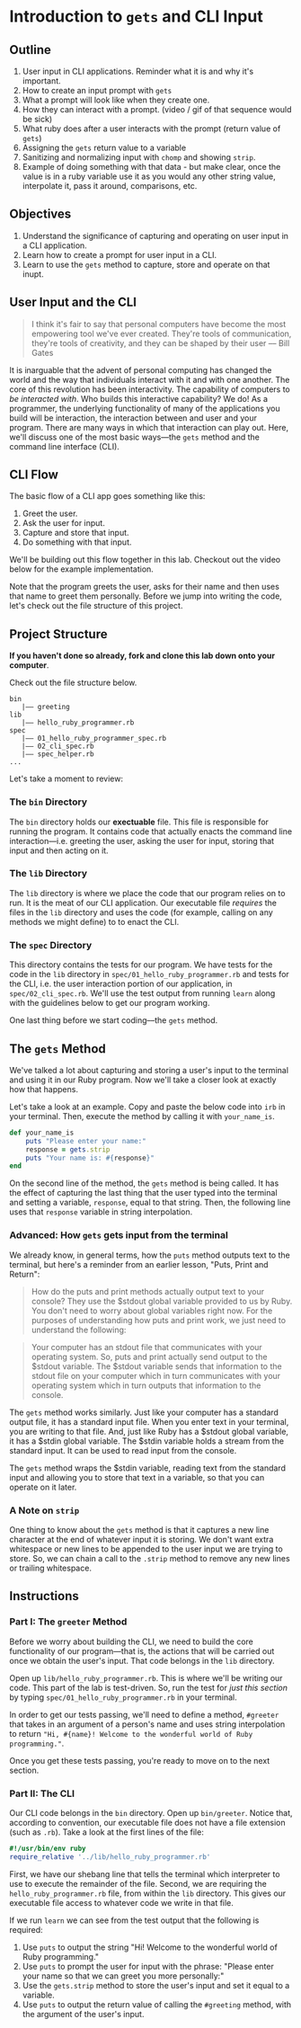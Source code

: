 # Introduction to `gets` and CLI Input

## Outline

1. User input in CLI applications. Reminder what it is and why it's important.
2. How to create an input prompt with `gets`
3. What a prompt will look like when they create one.
4. How they can interact with a prompt. (video / gif of that sequence would be sick)
5. What ruby does after a user interacts with the prompt (return value of `gets`)
6. Assigning the `gets` return value to a variable
7. Sanitizing and normalizing input with `chomp` and showing `strip`.
8. Example of doing something with that data - but make clear, once the value is in a ruby variable use it as you would any other string value, interpolate it, pass it around, comparisons, etc.

## Objectives

1. Understand the significance of capturing and operating on user input in a CLI application. 
2. Learn how to create a prompt for user input in a CLI. 
3. Learn to use the `gets` method to capture, store and operate on that inupt. 

## User Input and the CLI

> I think it's fair to say that personal computers have become the most empowering tool we've ever created. They're tools of communication, they're tools of creativity, and they can be shaped by their user
> –– Bill Gates


It is inarguable that the advent of personal computing has changed the world and the way that individuals interact with it and with one another. The core of this revolution has been interactivity. The capability of computers to *be interacted with*. Who builds this interactive capability? We do! As a programmer, the underlying functionality of many of the applications you build will be interaction, the interaction between and user and your program. There are many ways in which that interaction can play out. Here, we'll discuss one of the most basic ways––the `gets` method and the command line interface (CLI).  

## CLI Flow
  
 The basic flow of a CLI app goes something like this: 
 
 1. Greet the user.
 2. Ask the user for input. 
 3. Capture and store that input. 
 4. Do something with that input. 

We'll be building out this flow together in this lab. Checkout out the video below for the example implementation.

Note that the program greets the user, asks for their name and then uses that name to greet them personally. Before we jump into writing the code, let's check out the file structure of this project. 

## Project Structure

**If you haven't done so already, fork and clone this lab down onto your computer**. 

Check out the file structure below. 

```
bin
   |–– greeting
lib 
   |–– hello_ruby_programmer.rb
spec
   |–– 01_hello_ruby_programmer_spec.rb
   |–– 02_cli_spec.rb
   |–– spec_helper.rb
...
```  

Let's take a moment to review: 

### The `bin` Directory

The `bin` directory holds our **exectuable** file. This file is responsible for running the program. It contains code that actually enacts the command line interaction––i.e. greeting the user, asking the user for input, storing that input and then acting on it. 

### The `lib` Directory

The `lib` directory is where we place the code that our program relies on to run. It is the meat of our CLI application. Our executable file *requires* the files in the `lib` directory and uses the code (for example, calling on any methods we might define) to to enact the CLI. 

### The `spec` Directory

This directory contains the tests for our program. We have tests for the code in the `lib` directory in `spec/01_hello_ruby_programmer.rb` and tests for the CLI, i.e. the user interaction portion of our application, in `spec/02_cli_spec.rb`. We'll use the test output from running `learn` along with the guidelines below to get our program working. 

One last thing before we start coding––the `gets` method. 

## The `gets` Method

We've talked a lot about capturing and storing a user's input to the terminal and using it in our Ruby program. Now we'll take a closer look at exactly how that happens. 

Let's take a look at an example. Copy and paste the below code into `irb` in your terminal. Then, execute the method by calling it with `your_name_is`.  

```ruby
def your_name_is
	puts "Please enter your name:"
	response = gets.strip
	puts "Your name is: #{response}"
end
```
On the second line of the method, the `gets` method is being called. It has the effect of capturing the last thing that the user typed into the terminal and setting a variable, `response`, equal to that string. Then, the following line uses that `response` variable in string interpolation. 

### Advanced: How `gets` gets input from the terminal
We already know, in general terms, how the `puts` method outputs text to the terminal, but here's a reminder from an earlier lesson, "Puts, Print and Return":

>How do the puts and print methods actually output text to your console? They use the $stdout global variable provided to us by Ruby. You don't need to worry about global variables right now. For the purposes of understanding how puts and print work, we just need to understand the following:

>Your computer has an stdout file that communicates with your operating system. So, puts and print actually send output to the $stdout variable. The $stdout variable sends that information to the stdout file on your computer which in turn communicates with your operating system which in turn outputs that information to the console.


The `gets` method works similarly. Just like your computer has a standard output file, it has a standard input file. When you enter text in your terminal, you are writing to that file. And, just like Ruby has a $stdout global variable, it has a $stdin global variable. The $stdin variable holds a stream from the standard input. It can be used to read input from the console. 

The `gets` method wraps the $stdin variable, reading text from the standard input and allowing you to store that text in a variable, so that you can operate on it later. 

### A Note on `strip`

One thing to know about the `gets` method is that it captures a new line character at the end of whatever input it is storing. We don't want extra whitespace or new lines to be appended to the user input we are trying to store. So, we can chain a call to the `.strip` method to remove any new lines or trailing whitespace. 


## Instructions

### Part I: The 	`greeter` Method

Before we worry about building the CLI, we need to build the core functionality of our program––that is, the actions that will be carried out once we obtain the user's input. That code belongs in the `lib` directory. 

Open up `lib/hello_ruby_programmer.rb`. This is where we'll be writing our code. This part of the lab is test-driven. So, run the test for *just this section* by typing `spec/01_hello_ruby_programmer.rb` in your terminal. 

In order to get our tests passing, we'll need to define a method, `#greeter` that takes in an argument of a person's name and uses string interpolation to return `"Hi, #{name}! Welcome to the wonderful world of Ruby programming."`. 

Once you get these tests passing, you're ready to move on to the next section. 

### Part II: The CLI

Our CLI code belongs in the `bin` directory. Open up `bin/greeter`. Notice that, according to convention, our executable file does not have a file extension (such as `.rb`). Take a look at the first lines of the file: 

```ruby
#!/usr/bin/env ruby
require_relative '../lib/hello_ruby_programmer.rb'
```
First, we have our shebang line that tells the terminal which interpreter to use to execute the remainder of the file. Second, we are requiring the `hello_ruby_programmer.rb` file, from within the `lib` directory. This gives our executable file access to whatever code we write in that file. 

If we run `learn` we can see from the test output that the following is required: 

1. Use `puts` to output the string "Hi! Welcome to the wonderful world of Ruby programming."
2. Use `puts` to prompt the user for input with the phrase: "Please enter your name so that we can greet you more personally:"
3. Use the `gets.strip` method to store the user's input and set it equal to a variable. 
4. Use `puts` to output the return value of calling the `#greeting` method, with the argument of the user's input. 





  